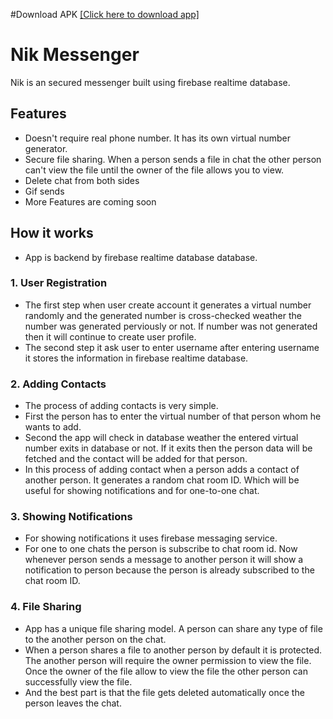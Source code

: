 #Download APK [[Click here to download app]](https://mega.nz/file/VlUQ3DqB#X6lgkbERFrpG4vj0iGP_DK3CxuVO8aYFykaA3Ieahwc)


# Nik Messenger

Nik is an secured messenger built using firebase realtime database.

## Features

- Doesn't require real phone number. It has its own virtual number generator.
- Secure file sharing. When a person sends a file in chat the other person can't view the file until the owner of the file allows you to view.
- Delete chat from both sides
- Gif sends
- More Features are coming soon


## How it works
- App is backend by firebase realtime database database.

### 1. User Registration
- The first step when user create account it generates a virtual number randomly and the generated number is cross-checked weather the number was generated perviously or not. If number was not generated then it will continue to create user profile.
- The second step it ask user to enter username after entering username it stores the information in firebase realtime database.
### 2. Adding Contacts
- The process of adding contacts is very simple.
- First the person has to enter the virtual number of that person whom he wants to add.
- Second the app will check in database weather the entered virtual number exits in database or not. If it exits then the person data will be fetched and the contact will be added for that person.
- In this process of adding contact when a person adds a contact of another person. It generates a random chat room ID. Which will be useful for showing notifications and for one-to-one chat.
### 3. Showing Notifications
- For showing notifications it uses firebase messaging service.
- For one to one chats the person is subscribe to chat room id. Now whenever person sends a message to another person it will show a notification to person because the person is already subscribed to the chat room ID.
### 4. File Sharing
- App has a unique file sharing model. A person can share any type of file to the another person on the chat.
- When a person shares a file to another person by default it is protected. The another person will require the owner permission to view the file. Once the owner of the file allow to view the file the other person can successfully view the file.
- And the best part is that the file gets deleted automatically once the person leaves the chat.
